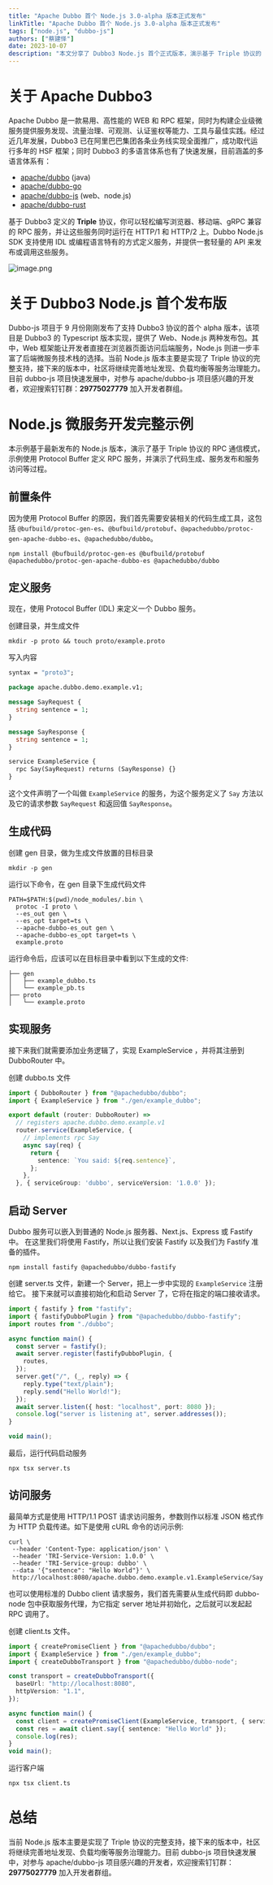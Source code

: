 ```yaml
---
title: "Apache Dubbo 首个 Node.js 3.0-alpha 版本正式发布"
linkTitle: "Apache Dubbo 首个 Node.js 3.0-alpha 版本正式发布"
tags: ["node.js", "dubbo-js"]
authors: ["蔡建怿"]
date: 2023-10-07
description: "本文分享了 Dubbo3 Node.js 首个正式版本，演示基于 Triple 协议的 RPC 通信模式，包括代码生成、服务发布和服务访问等过程。"
---
```

# 关于 Apache Dubbo3
Apache Dubbo 是一款易用、高性能的 WEB 和 RPC 框架，同时为构建企业级微服务提供服务发现、流量治理、可观测、认证鉴权等能力、工具与最佳实践。经过近几年发展，Dubbo3 已在阿里巴巴集团各条业务线实现全面推广，成功取代运行多年的 HSF 框架；同时 Dubbo3 的多语言体系也有了快速发展，目前涵盖的多语言体系有：

- [apache/dubbo](https://github.com/apache/dubbo) (java)
- [apache/dubbo-go](https://github.com/apache/dubbo-go)
- [apache/dubbo-js](https://github.com/apache/dubbo-js) (web、node.js)
- [apache/dubbo-rust](https://github.com/apache/dubbo-rust)

基于 Dubbo3 定义的 **Triple** 协议，你可以轻松编写浏览器、移动端、gRPC 兼容的 RPC 服务，并让这些服务同时运行在 HTTP/1 和 HTTP/2 上。Dubbo Node.js SDK 支持使用 IDL 或编程语言特有的方式定义服务，并提供一套轻量的 API 来发布或调用这些服务。

![image.png](/imgs/blog/2023/9/nodejs/img_1.png)

# 关于 Dubbo3 Node.js 首个发布版
Dubbo-js 项目于 9 月份刚刚发布了支持 Dubbo3 协议的首个 alpha 版本，该项目是 Dubbo3 的 Typescript 版本实现，提供了 Web、Node.js 两种发布包。其中，Web 框架能让开发者直接在浏览器页面访问后端服务，Node.js 则进一步丰富了后端微服务技术栈的选择。当前 Node.js 版本主要是实现了 Triple 协议的完整支持，接下来的版本中，社区将继续完善地址发现、负载均衡等服务治理能力。目前 dubbo-js 项目快速发展中，对参与 apache/dubbo-js 项目感兴趣的开发者，欢迎搜索钉钉群：**29775027779** 加入开发者群组。

# Node.js 微服务开发完整示例

本示例基于最新发布的 Node.js 版本，演示了基于 Triple 协议的 RPC 通信模式，示例使用 Protocol Buffer 定义 RPC 服务，并演示了代码生成、服务发布和服务访问等过程。
## 前置条件

因为使用 Protocol Buffer 的原因，我们首先需要安装相关的代码生成工具，这包括 `@bufbuild/protoc-gen-es`、`@bufbuild/protobuf`、`@apachedubbo/protoc-gen-apache-dubbo-es`、`@apachedubbo/dubbo`。

```shell
npm install @bufbuild/protoc-gen-es @bufbuild/protobuf @apachedubbo/protoc-gen-apache-dubbo-es @apachedubbo/dubbo
```

## 定义服务

现在，使用 Protocol Buffer (IDL) 来定义一个 Dubbo 服务。

创建目录，并生成文件

```shell
mkdir -p proto && touch proto/example.proto
```

写入内容

```protobuf
syntax = "proto3";

package apache.dubbo.demo.example.v1;

message SayRequest {
  string sentence = 1;
}

message SayResponse {
  string sentence = 1;
}

service ExampleService {
  rpc Say(SayRequest) returns (SayResponse) {}
}
```

这个文件声明了一个叫做 `ExampleService` 的服务，为这个服务定义了 `Say` 方法以及它的请求参数 `SayRequest` 和返回值 `SayResponse`。

## 生成代码

创建 gen 目录，做为生成文件放置的目标目录

```
mkdir -p gen
```

运行以下命令，在 gen 目录下生成代码文件

```shell
PATH=$PATH:$(pwd)/node_modules/.bin \
  protoc -I proto \
  --es_out gen \
  --es_opt target=ts \
  --apache-dubbo-es_out gen \
  --apache-dubbo-es_opt target=ts \
  example.proto
```

运行命令后，应该可以在目标目录中看到以下生成的文件:

```
├── gen
│   ├── example_dubbo.ts
│   └── example_pb.ts
├── proto
│   └── example.proto
```

## 实现服务

接下来我们就需要添加业务逻辑了，实现 ExampleService ，并将其注册到 DubboRouter 中。

创建 dubbo.ts 文件

```typescript
import { DubboRouter } from "@apachedubbo/dubbo";
import { ExampleService } from "./gen/example_dubbo";

export default (router: DubboRouter) =>
  // registers apache.dubbo.demo.example.v1
  router.service(ExampleService, {
    // implements rpc Say
    async say(req) {
      return {
        sentence: `You said: ${req.sentence}`,
      };
    },
  }, { serviceGroup: 'dubbo', serviceVersion: '1.0.0' });
```

## 启动 Server

Dubbo 服务可以嵌入到普通的 Node.js 服务器、Next.js、Express 或 Fastify 中。
在这里我们将使用 Fastify，所以让我们安装 Fastify 以及我们为 Fastify 准备的插件。

```shell
npm install fastify @apachedubbo/dubbo-fastify
```

创建 server.ts 文件，新建一个 Server，把上一步中实现的 `ExampleService` 注册给它。
接下来就可以直接初始化和启动 Server 了，它将在指定的端口接收请求。

```typescript
import { fastify } from "fastify";
import { fastifyDubboPlugin } from "@apachedubbo/dubbo-fastify";
import routes from "./dubbo";

async function main() {
  const server = fastify();
  await server.register(fastifyDubboPlugin, {
    routes,
  });
  server.get("/", (_, reply) => {
    reply.type("text/plain");
    reply.send("Hello World!");
  });
  await server.listen({ host: "localhost", port: 8080 });
  console.log("server is listening at", server.addresses());
}

void main();
```

最后，运行代码启动服务

```shell
npx tsx server.ts
```

## 访问服务

最简单方式是使用 HTTP/1.1 POST 请求访问服务，参数则作以标准 JSON 格式作为 HTTP 负载传递。如下是使用 cURL 命令的访问示例:

```shell
curl \
 --header 'Content-Type: application/json' \
 --header 'TRI-Service-Version: 1.0.0' \
 --header 'TRI-Service-group: dubbo' \
 --data '{"sentence": "Hello World"}' \
 http://localhost:8080/apache.dubbo.demo.example.v1.ExampleService/Say
```

也可以使用标准的 Dubbo client 请求服务，我们首先需要从生成代码即 dubbo-node 包中获取服务代理，为它指定 server 地址并初始化，之后就可以发起起 RPC 调用了。

创建 client.ts 文件。

```typescript
import { createPromiseClient } from "@apachedubbo/dubbo";
import { ExampleService } from "./gen/example_dubbo";
import { createDubboTransport } from "@apachedubbo/dubbo-node";

const transport = createDubboTransport({
  baseUrl: "http://localhost:8080",
  httpVersion: "1.1",
});

async function main() {
  const client = createPromiseClient(ExampleService, transport, { serviceVersion: '1.0.0', serviceGroup: 'dubbo' });
  const res = await client.say({ sentence: "Hello World" });
  console.log(res);
}
void main();
```

运行客户端

```shell
npx tsx client.ts
```

# 总结
当前 Node.js 版本主要是实现了 Triple 协议的完整支持，接下来的版本中，社区将继续完善地址发现、负载均衡等服务治理能力。目前 dubbo-js 项目快速发展中，对参与 apache/dubbo-js 项目感兴趣的开发者，欢迎搜索钉钉群：**29775027779** 加入开发者群组。

